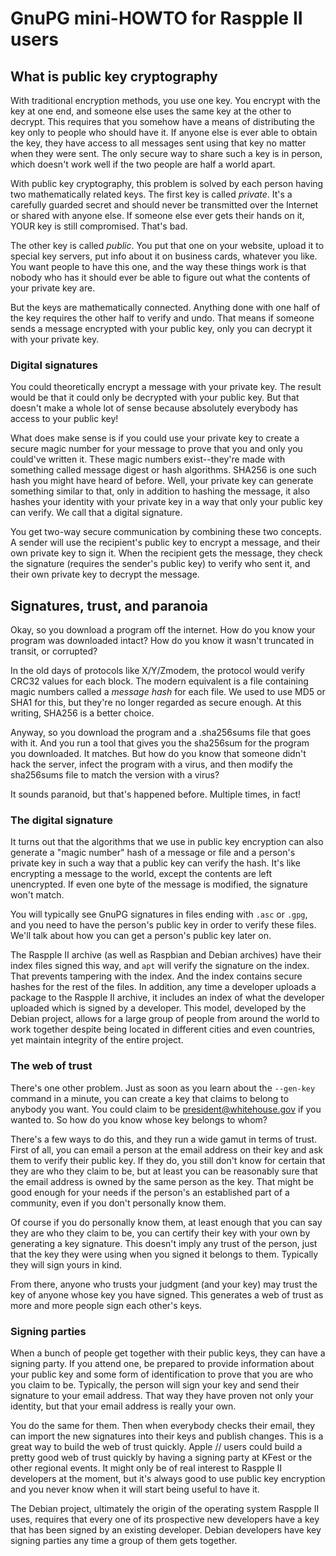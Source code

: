 # GnuPG mini-HOWTO for Raspple II users


## What is public key cryptography

With traditional encryption methods, you use one key.  You encrypt with the
key at one end, and someone else uses the same key at the other to decrypt.
This requires that you somehow have a means of distributing the key only to
people who should have it.  If anyone else is ever able to obtain the key,
they have access to all messages sent using that key no matter when they were
sent.  The only secure way to share such a key is in person, which doesn't
work well if the two people are half a world apart.

With public key cryptography, this problem is solved by each person having two
mathematically related keys.  The first key is called *private*.  It's a
carefully guarded secret and should never be transmitted over the Internet or
shared with anyone else.  If someone else ever gets their hands on it, YOUR
key is still compromised.  That's bad.

The other key is called *public*.  You put that one on your website, upload it
to special key servers, put info about it on business cards, whatever you
like.  You want people to have this one, and the way these things work is that
nobody who has it should ever be able to figure out what the contents of your
private key are.

But the keys are mathematically connected.  Anything done with one half of the
key requires the other half to verify and undo.  That means if someone sends a
message encrypted with your public key, only you can decrypt it with your
private key.


### Digital signatures

You could theoretically encrypt a message with your private key.  The result
would be that it could only be decrypted with your public key.  But that
doesn't make a whole lot of sense because absolutely everybody has access to
your public key!

What does make sense is if you could use your private key to create a secure
magic number for your message to prove that you and only you could've written
it.  These magic numbers exist--they're made with something called message
digest or hash algorithms.  SHA256 is one such hash you might have heard of
before.  Well, your private key can generate something similar to that, only
in addition to hashing the message, it also hashes your identity with your
private key in a way that only your public key can verify.  We call that a
digital signature.

You get two-way secure communication by combining these two concepts.  A
sender will use the recipient's public key to encrypt a message, and their own
private key to sign it.  When the recipient gets the message, they check the
signature (requires the sender's public key) to verify who sent it, and their
own private key to decrypt the message.


## Signatures, trust, and paranoia

Okay, so you download a program off the internet.  How do you know your
program was downloaded intact?  How do you know it wasn't truncated in
transit, or corrupted?

In the old days of protocols like X/Y/Zmodem, the protocol would verify CRC32
values for each block.  The modern equivalent is a file containing magic
numbers called a *message hash* for each file.  We used to use MD5 or SHA1 for
this, but they're no longer regarded as secure enough.  At this writing,
SHA256 is a better choice.

Anyway, so you download the program and a .sha256sums file that goes with it.
And you run a tool that gives you the sha256sum for the program you
downloaded.  It matches.  But how do you know that someone didn't hack the
server, infect the program with a virus, and then modify the sha256sums file
to match the version with a virus?

It sounds paranoid, but that's happened before.  Multiple times, in fact!


### The digital signature

It turns out that the algorithms that we use in public key encryption can also
generate a "magic number" hash of a message or file and a person's private key
in such a way that a public key can verify the hash.  It's like encrypting a
message to the world, except the contents are left unencrypted.  If even one
byte of the message is modified, the signature won't match.

You will typically see GnuPG signatures in files ending with `.asc` or `.gpg`,
and you need to have the person's public key in order to verify these files.
We'll talk about how you can get a person's public key later on.

The Raspple II archive (as well as Raspbian and Debian archives) have their
index files signed this way, and `apt` will verify the signature on the index.
That prevents tampering with the index.  And the index contains secure hashes
for the rest of the files.  In addition, any time a developer uploads a
package to the Raspple II archive, it includes an index of what the developer
uploaded which is signed by a developer.  This model, developed by the Debian
project, allows for a large group of people from around the world to work
together despite being located in different cities and even countries, yet
maintain integrity of the entire project.


### The web of trust

There's one other problem.  Just as soon as you learn about the `--gen-key`
command in a minute, you can create a key that claims to belong to anybody you
want.  You could claim to be president@whitehouse.gov if you wanted to.  So
how do you know whose key belongs to whom?

There's a few ways to do this, and they run a wide gamut in terms of trust.
First of all, you can email a person at the email address on their key and ask
them to verify their public key.  If they do, you still don't know for certain
that they are who they claim to be, but at least you can be reasonably sure
that the email address is owned by the same person as the key.  That might be
good enough for your needs if the person's an established part of a community,
even if you don't personally know them.

Of course if you do personally know them, at least enough that you can say
they are who they claim to be, you can certify their key with your own by
generating a key signature.  This doesn't imply any trust of the person, just
that the key they were using when you signed it belongs to them.  Typically
they will sign yours in kind.

From there, anyone who trusts your judgment (and your key) may trust the key
of anyone whose key you have signed.  This generates a web of trust as more
and more people sign each other's keys.


### Signing parties

When a bunch of people get together with their public keys, they can have a
signing party.  If you attend one, be prepared to provide information about
your public key and some form of identification to prove that you are who you
claim to be.  Typically, the person will sign your key and send their
signature to your email address.  That way they have proven not only your
identity, but that your email address is really your own.

You do the same for them.  Then when everybody checks their email, they can
import the new signatures into their keys and publish changes.  This is a
great way to build the web of trust quickly.  Apple // users could build a
pretty good web of trust quickly by having a signing party at KFest or the
other regional events.  It might only be of real interest to Raspple II
developers at the moment, but it's always good to use public key encryption
and you never know when it will start being useful to have it.

The Debian project, ultimately the origin of the operating system Raspple II
uses, requires that every one of its prospective new developers have a key
that has been signed by an existing developer.  Debian developers have key
signing parties any time a group of them gets together.
